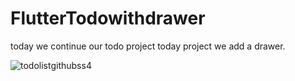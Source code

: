 # FlutterTodowithdrawer
today we continue our todo project today project we add a drawer.




![todolistgithubss4](https://github.com/SherLocK0091/FlutterTodowithdrawer/assets/106480910/175da8ed-1761-4f22-bb12-3bb2b70f4e2b)

